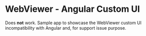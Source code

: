 # WebViewer - Angular Custom UI

Does **not** work. Sample app to showcase the WebViewer custom UI incompatibility with Angular and, for support issue purpose.
